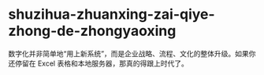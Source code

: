 # shuzihua-zhuanxing-zai-qiye-zhong-de-zhongyaoxing
数字化并非简单地“用上新系统”，而是企业战略、流程、文化的整体升级。如果你还停留在 Excel 表格和本地服务器，那真的得跟上时代了。
